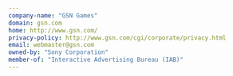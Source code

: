 ```yaml
---
company-name: "GSN Games"
domain: gsn.com
home: http://www.gsn.com/
privacy-policy: http://www.gsn.com/cgi/corporate/privacy.html
email: webmaster@gsn.com
owned-by: "Sony Corporation"
member-of: "Interactive Advertising Bureau (IAB)"
---
```





